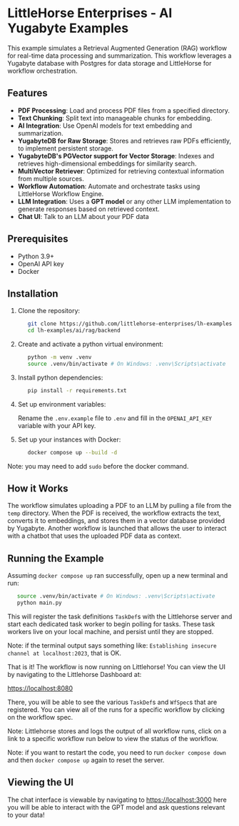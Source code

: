 # LittleHorse Enterprises - AI Yugabyte Examples

This example simulates a Retrieval Augmented Generation (RAG) workflow for real-time data processing and summarization. This workflow leverages a Yugabyte database with Postgres for data storage and LittleHorse for workflow orchestration.

## Features

- **PDF Processing**: Load and process PDF files from a specified directory.
- **Text Chunking**: Split text into manageable chunks for embedding.
- **AI Integration**: Use OpenAI models for text embedding and summarization.
- **YugabyteDB for Raw Storage**: Stores and retrieves raw PDFs efficiently, to implement persistent storage.  
- **YugabyteDB's PGVector support for Vector Storage**: Indexes and retrieves high-dimensional embeddings for similarity search.  
- **MultiVector Retriever**: Optimized for retrieving contextual information from multiple sources.  
- **Workflow Automation**: Automate and orchestrate tasks using LittleHorse Workflow Engine.
- **LLM Integration**: Uses a **GPT model** or any other LLM implementation to generate responses based on retrieved context.  
- **Chat UI**: Talk to an LLM about your PDF data

## Prerequisites

- Python 3.9+
- OpenAI API key
- Docker

## Installation

1. Clone the repository:

   ```bash
      git clone https://github.com/littlehorse-enterprises/lh-examples.git
      cd lh-examples/ai/rag/backend
   ```

2. Create and activate a python virtual environment:

   ```bash
      python -m venv .venv
      source .venv/bin/activate # On Windows: .venv\Scripts\activate
   ```

3. Install python dependencies:

   ```bash
      pip install -r requirements.txt
   ```

4. Set up environment variables:

   Rename the `.env.example` file to `.env` and fill in the `OPENAI_API_KEY` variable with your API key.

5. Set up your instances with Docker:

   ```bash
      docker compose up --build -d
   ```

Note: you may need to add `sudo` before the docker command.

## How it Works

The workflow simulates uploading a PDF to an LLM by pulling a file from the `temp` directory. When the PDF is received, the workflow extracts the text, converts it to embeddings, and stores them in a vector database provided by Yugabyte. Another workflow is launched that allows the user to interact with a chatbot that uses the uploaded PDF data as context.

## Running the Example

Assuming `docker compose up` ran successfully, open up a new terminal and run:

```bash
   source .venv/bin/activate # On Windows: .venv\Scripts\activate
   python main.py
```

This will register the task definitions `TaskDef`s with the Littlehorse server and start each dedicated task worker to begin polling for tasks. These task workers live on your local machine, and persist until they are stopped.

Note: if the terminal output says something like: `Establishing insecure channel at localhost:2023`, that is OK.

That is it! The workflow is now running on Littlehorse! You can view the UI by navigating to the Littlehorse Dashboard at:

<https://localhost:8080>

There, you will be able to see the various `TaskDef`s and `WfSpec`s that are registered. You can view all of the runs for a specific workflow by clicking on the workflow spec.

Note: Littlehorse stores and logs the output of all workflow runs, click on a link to a specific workflow run below to view the status of the workflow.

Note: if you want to restart the code, you need to run `docker compose down` and then `docker compose up` again to reset the server.

## Viewing the UI

The chat interface is viewable by navigating to <https://localhost:3000> here you will be able to interact with the GPT model and ask questions relevant to your data!
